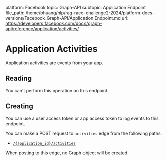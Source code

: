 platform: Facebook
topic: Graph-API
subtopic: Application Endpoint
file_path: /home/bhuang/nlp/rag-race-challenge2-2024/platform-docs-versions/Facebook_Graph-API/Application Endpoint.md
url: https://developers.facebook.com/docs/graph-api/reference/application/activities/

# Application Activities

Application activities are events from your app.

## Reading

You can't perform this operation on this endpoint.

## Creating

You can use a user access token or app access token to log events to this endpoint.

You can make a POST request to `activities` edge from the following paths:

* [`/{application_id}/activities`](https://developers.facebook.com/docs/graph-api/reference/application/activities/)

When posting to this edge, no Graph object will be created.